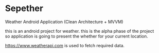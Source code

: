 # Sepether
Weather Android Application (Clean Architecture + MVVM)

this is an android project for weather.
this is the alpha phase of the project so application is going to present the whether for your current location.

https://www.weatherapi.com is used to fetch required data.



